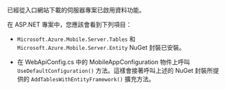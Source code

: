 已經從入口網站下載的伺服器專案已啟用資料功能。

在 ASP.NET 專案中，您應該會看到下列項目：

* `Microsoft.Azure.Mobile.Server.Tables` 和 `Microsoft.Azure.Mobile.Server.Entity` NuGet 封裝已安裝。

* 在 WebApiConfig.cs 中的 MobileAppConfiguration 物件上呼叫 `UseDefaultConfiguration()` 方法。這樣會接著呼叫上述的 NuGet 封裝所提供的 `AddTablesWithEntityFramework()` 擴充方法。

<!---HONumber=July15_HO4-->